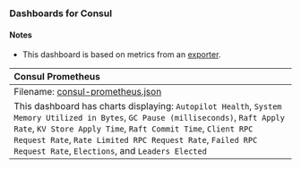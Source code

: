 ### Dashboards for Consul

#### Notes

- This dashboard is based on metrics from an [exporter](https://github.com/prometheus/consul_exporter).

|Consul Prometheus|
|:------------------|
|Filename: [consul-prometheus.json](consul-prometheus.json)|
|This dashboard has charts displaying: `Autopilot Health`, `System Memory Utilized in Bytes`, `GC Pause (milliseconds)`, `Raft Apply Rate`, `KV Store Apply Time`, `Raft Commit Time`, `Client RPC Request Rate`, `Rate Limited RPC Request Rate`, `Failed RPC Request Rate`, `Elections`, and `Leaders Elected`|
